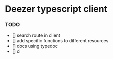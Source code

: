 # Deezer typescript client

### TODO
  - [] search route in client
  - [] add specific functions to different resources
  - [] docs using typedoc
  - [] ci